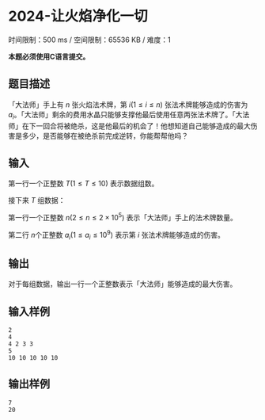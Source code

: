 # 2024-让火焰净化一切

时间限制：500 ms / 空间限制：65536 KB / 难度：1

**本题必须使用C语言提交。**

## 题目描述

「大法师」手上有 $n$ 张火焰法术牌，第 $i (1≤i≤n)$ 张法术牌能够造成的伤害为 $a_i$。「大法师」剩余的费用水晶只能够支撑他最后使用任意两张法术牌了。「大法师」在下一回合将被绝杀，这是他最后的机会了！他想知道自己能够造成的最大伤害是多少，是否能够在被绝杀前完成逆转，你能帮帮他吗？

## 输入

第一行一个正整数 $T (1\leq T \leq 10)$
 表示数据组数。

接下来 $T$ 组数据：

第一行一个正整数 $n (2 \leq n \leq 2 \times 10^5)$
 表示「大法师」手上的法术牌数量。

第二行 $n$个正整数 $a_i (1 \leq a_i \leq 10^9)$
 表示第 $i$
 张法术牌能够造成的伤害。

## 输出

对于每组数据，输出一行一个正整数表示「大法师」能够造成的最大伤害。

## 输入样例

    2
    4
    4 2 3 3
    5
    10 10 10 10 10

## 输出样例

    7
    20
